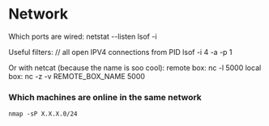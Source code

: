 Network
===
Which ports are wired:
		netstat --listen
		lsof -i
		
Useful filters:
		// all open IPV4 connections from PID
		lsof -i 4 -a -p 1
		
Or with netcat (because the name is soo cool):
	remote box: nc -l 5000
	local box: nc -z -v REMOTE_BOX_NAME 5000
	
	
### Which machines are online in the same network
	nmap -sP X.X.X.0/24